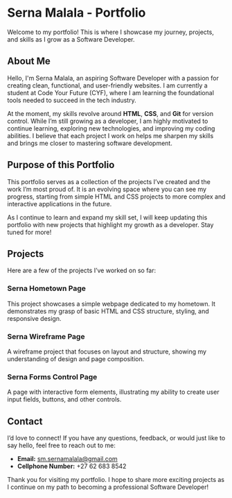 # Serna Malala - Portfolio

Welcome to my portfolio! This is where I showcase my journey, projects, and skills as I grow as a Software Developer.

## About Me

Hello, I'm Serna Malala, an aspiring Software Developer with a passion for creating clean, functional, and user-friendly websites. I am currently a student at Code Your Future (CYF), where I am learning the foundational tools needed to succeed in the tech industry. 

At the moment, my skills revolve around **HTML**, **CSS**, and **Git** for version control. While I’m still growing as a developer, I am highly motivated to continue learning, exploring new technologies, and improving my coding abilities. I believe that each project I work on helps me sharpen my skills and brings me closer to mastering software development.

## Purpose of this Portfolio

This portfolio serves as a collection of the projects I’ve created and the work I’m most proud of. It is an evolving space where you can see my progress, starting from simple HTML and CSS projects to more complex and interactive applications in the future.

As I continue to learn and expand my skill set, I will keep updating this portfolio with new projects that highlight my growth as a developer. Stay tuned for more!

## Projects

Here are a few of the projects I’ve worked on so far:

### Serna Hometown Page
This project showcases a simple webpage dedicated to my hometown. It demonstrates my grasp of basic HTML and CSS structure, styling, and responsive design.

### Serna Wireframe Page
A wireframe project that focuses on layout and structure, showing my understanding of design and page composition.

### Serna Forms Control Page
A page with interactive form elements, illustrating my ability to create user input fields, buttons, and other controls.

## Contact

I’d love to connect! If you have any questions, feedback, or would just like to say hello, feel free to reach out to me:

- **Email:** [sm.sernamalala@gmail.com](mailto:sm.sernamalala@gmail.com)
- **Cellphone Number:** +27 62 683 8542

Thank you for visiting my portfolio. I hope to share more exciting projects as I continue on my path to becoming a professional Software Developer!
